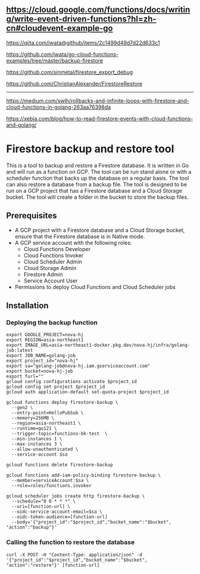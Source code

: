 https://cloud.google.com/functions/docs/writing/write-event-driven-functions?hl=zh-cn#cloudevent-example-go
----
https://qiita.com/iwata@github/items/2c1499d49d7d22d633c1

https://github.com/iwata/go-cloud-functions-examples/tree/master/backup-firestore

https://github.com/sinmetal/firestore_export_debug

https://github.com/ChristianAlexander/FirestoreRestore

----
https://medium.com/swlh/rollbacks-and-infinite-loops-with-firestore-and-cloud-functions-in-golang-263aa76398da


https://xebia.com/blog/how-to-read-firestore-events-with-cloud-functions-and-golang/

# Firestore backup and restore tool

This is a tool to backup and restore a Firestore database. It is written in Go and will run as a function on GCP. The 
tool can be run stand alone or with a scheduler function that backs up the database on a regular basis. The tool can 
also restore a database from a backup file. The tool is designed to be run on a GCP project that has a Firestore database
and a Cloud Storage bucket. The tool will create a folder in the bucket to store the backup files. 

## Prerequisites

* A GCP project with a Firestore database and a Cloud Storage bucket, ensure that the Firestore database is in Native mode.
* A GCP service account with the following roles:
  * Cloud Functions Developer
  * Cloud Functions Invoker
  * Cloud Scheduler Admin
  * Cloud Storage Admin
  * Firestore Admin
  * Service Account User
* Permissions to deploy Cloud Functions and Cloud Scheduler jobs

## Installation

### Deploying the backup function

```shell
export GOOGLE_PROJECT=nova-hj
export REGION=asia-northeast1
export IMAGE_URL=asia-northeast1-docker.pkg.dev/nova-hj/infra/golang-job:latest
export JOB_NAME=golang-job
export project_id="nova-hj"
export sa="golang-job@nova-hj.iam.gserviceaccount.com"
export bucket=nova-hj-job
export furl=""
gcloud config configurations activate $project_id
gcloud config set project $project_id
gcloud auth application-default set-quota-project $project_id

gcloud functions deploy firestore-backup \
  --gen2 \
  --entry-point=HelloPubSub \
  --memory=256MB \
  --region=asia-northeast1 \
  --runtime=go121 \
  --trigger-topic=functions-bk-test  \
  --min-instances 1 \
  --max-instances 3 \
  --allow-unauthenticated \
  --service-account $sa

gcloud functions delete firestore-backup

gcloud functions add-iam-policy-binding firestore-backup \
  --member=serviceAccount:$sa \
  --role=roles/functions.invoker

gcloud scheduler jobs create http firestore-backup \
  --schedule="0 0 * * *" \
  --uri=[function-url] \
  --oidc-service-account-email=$sa \
  --oidc-token-audience=[function-url]
  --body='{"project_id":"$project_id","bucket_name":"$bucket", "action":"backup"}'
```

### Calling the function to restore the database

```shell
curl -X POST -H "Content-Type: application/json" -d '{"project_id":"$project_id","bucket_name":"$bucket", "action":"restore"}' [function-url]
```
